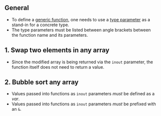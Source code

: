 ## General

- To define a [generic function][generic-functions], one needs to use a [type parameter][generic-type-parameters] as a stand-in for a concrete type.
- The type parameters must be listed between angle brackets between the function name and its parameters.

## 1. Swap two elements in any array

- Since the modified array is being returned via the `inout` parameter, the function itself does not need to return a value.

## 2. Bubble sort any array

- Values passed into functions as `inout` parameters _must_ be defined as a _var_.
- Values passed into functions as `inout` parameters _must_ be prefixed with an `&`.

[generic-functions]: https://docs.swift.org/swift-book/LanguageGuide/Generics.html#ID181
[generic-type-parameters]: https://docs.swift.org/swift-book/LanguageGuide/Generics.html#ID182
